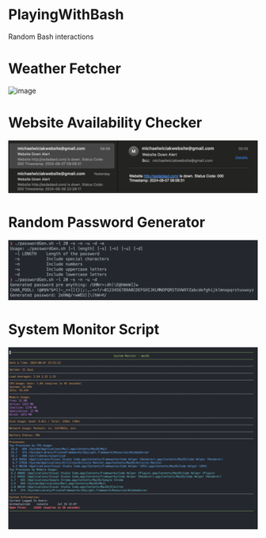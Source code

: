 # PlayingWithBash

Random Bash interactions

# Weather Fetcher

 <img width="250" alt="image" src="https://github.com/user-attachments/assets/a9bd9c70-1cf0-4dfb-891b-9a2ad7214386">

# Website Availability Checker

![alt text](image.png)

# Random Password Generator

![alt text](image-2.png)

# System Monitor Script

![alt text](image-1.png)
